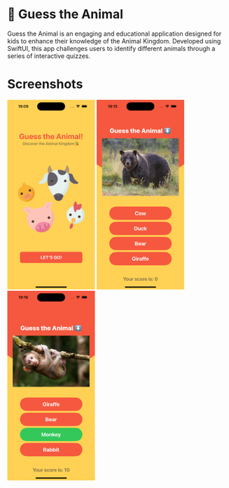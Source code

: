 # 🦒 Guess the Animal
Guess the Animal is an engaging and educational application designed for kids to enhance their knowledge of the Animal Kingdom. Developed using SwiftUI, this app challenges users to identify different animals through a series of interactive quizzes.

# Screenshots
<p float="left">
  <img src="Simulator Screenshot - iPhone 15 Pro - 2024-06-20 at 19.09.14.png" width="200" />
  <img src="Simulator Screenshot - iPhone 15 Pro - 2024-06-20 at 19.15.02.png" width="200" /> 
  <img src="Simulator Screenshot - iPhone 15 Pro - 2024-06-20 at 19.16.08.png" width="200" />
</p>
